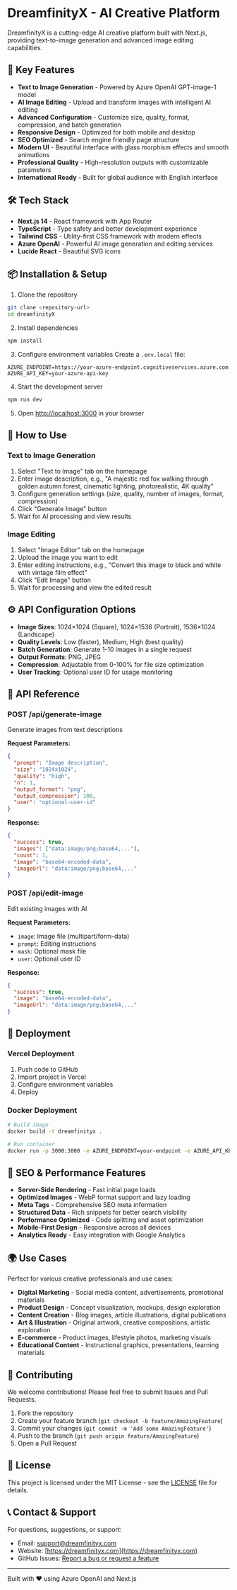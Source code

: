 # DreamfinityX - AI Creative Platform

DreamfinityX is a cutting-edge AI creative platform built with Next.js, providing text-to-image generation and advanced image editing capabilities.

## 🚀 Key Features

- **Text to Image Generation** - Powered by Azure OpenAI GPT-image-1 model
- **AI Image Editing** - Upload and transform images with intelligent AI editing
- **Advanced Configuration** - Customize size, quality, format, compression, and batch generation
- **Responsive Design** - Optimized for both mobile and desktop
- **SEO Optimized** - Search engine friendly page structure
- **Modern UI** - Beautiful interface with glass morphism effects and smooth animations
- **Professional Quality** - High-resolution outputs with customizable parameters
- **International Ready** - Built for global audience with English interface

## 🛠️ Tech Stack

- **Next.js 14** - React framework with App Router
- **TypeScript** - Type safety and better development experience
- **Tailwind CSS** - Utility-first CSS framework with modern effects
- **Azure OpenAI** - Powerful AI image generation and editing services
- **Lucide React** - Beautiful SVG icons

## 📦 Installation & Setup

1. Clone the repository
```bash
git clone <repository-url>
cd dreamfinityX
```

2. Install dependencies
```bash
npm install
```

3. Configure environment variables
Create a `.env.local` file:
```
AZURE_ENDPOINT=https://your-azure-endpoint.cognitiveservices.azure.com
AZURE_API_KEY=your-azure-api-key
```

4. Start the development server
```bash
npm run dev
```

5. Open [http://localhost:3000](http://localhost:3000) in your browser

## 🎯 How to Use

### Text to Image Generation
1. Select "Text to Image" tab on the homepage
2. Enter image description, e.g., "A majestic red fox walking through golden autumn forest, cinematic lighting, photorealistic, 4K quality"
3. Configure generation settings (size, quality, number of images, format, compression)
4. Click "Generate Image" button
5. Wait for AI processing and view results

### Image Editing
1. Select "Image Editor" tab on the homepage
2. Upload the image you want to edit
3. Enter editing instructions, e.g., "Convert this image to black and white with vintage film effect"
4. Click "Edit Image" button
5. Wait for processing and view the edited result

## ⚙️ API Configuration Options

- **Image Sizes**: 1024×1024 (Square), 1024×1536 (Portrait), 1536×1024 (Landscape)
- **Quality Levels**: Low (faster), Medium, High (best quality)
- **Batch Generation**: Generate 1-10 images in a single request
- **Output Formats**: PNG, JPEG
- **Compression**: Adjustable from 0-100% for file size optimization
- **User Tracking**: Optional user ID for usage monitoring

## 📝 API Reference

### POST /api/generate-image
Generate images from text descriptions

**Request Parameters:**
```json
{
  "prompt": "Image description",
  "size": "1024x1024",
  "quality": "high",
  "n": 1,
  "output_format": "png",
  "output_compression": 100,
  "user": "optional-user-id"
}
```

**Response:**
```json
{
  "success": true,
  "images": ["data:image/png;base64,..."],
  "count": 1,
  "image": "base64-encoded-data",
  "imageUrl": "data:image/png;base64,..."
}
```

### POST /api/edit-image
Edit existing images with AI

**Request Parameters:**
- `image`: Image file (multipart/form-data)
- `prompt`: Editing instructions
- `mask`: Optional mask file
- `user`: Optional user ID

**Response:**
```json
{
  "success": true,
  "image": "base64-encoded-data",
  "imageUrl": "data:image/png;base64,..."
}
```

## 🔧 Deployment

### Vercel Deployment
1. Push code to GitHub
2. Import project in Vercel
3. Configure environment variables
4. Deploy

### Docker Deployment
```bash
# Build image
docker build -t dreamfinityx .

# Run container
docker run -p 3000:3000 -e AZURE_ENDPOINT=your-endpoint -e AZURE_API_KEY=your-key dreamfinityx
```

## 🎨 SEO & Performance Features

- **Server-Side Rendering** - Fast initial page loads
- **Optimized Images** - WebP format support and lazy loading
- **Meta Tags** - Comprehensive SEO meta information
- **Structured Data** - Rich snippets for better search visibility
- **Performance Optimized** - Code splitting and asset optimization
- **Mobile-First Design** - Responsive across all devices
- **Analytics Ready** - Easy integration with Google Analytics

## 🌍 Use Cases

Perfect for various creative professionals and use cases:

- **Digital Marketing** - Social media content, advertisements, promotional materials
- **Product Design** - Concept visualization, mockups, design exploration
- **Content Creation** - Blog images, article illustrations, digital publications
- **Art & Illustration** - Original artwork, creative compositions, artistic exploration
- **E-commerce** - Product images, lifestyle photos, marketing visuals
- **Educational Content** - Instructional graphics, presentations, learning materials

## 🤝 Contributing

We welcome contributions! Please feel free to submit Issues and Pull Requests.

1. Fork the repository
2. Create your feature branch (`git checkout -b feature/AmazingFeature`)
3. Commit your changes (`git commit -m 'Add some AmazingFeature'`)
4. Push to the branch (`git push origin feature/AmazingFeature`)
5. Open a Pull Request

## 📄 License

This project is licensed under the MIT License - see the [LICENSE](LICENSE) file for details.

## 📞 Contact & Support

For questions, suggestions, or support:
- Email: [support@dreamfinityx.com](mailto:support@dreamfinityx.com)
- Website: [https://dreamfinityx.com](https://dreamfinityx.com)
- GitHub Issues: [Report a bug or request a feature](https://github.com/your-username/dreamfinityX/issues)

---

Built with ❤️ using Azure OpenAI and Next.js 